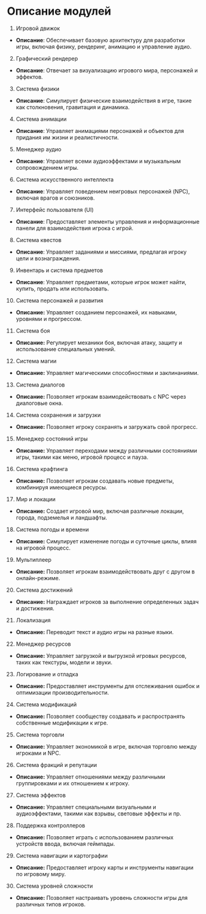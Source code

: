 # Описание модулей

1. Игровой движок
- **Описание**: Обеспечивает базовую архитектуру для разработки игры, включая физику, рендеринг, анимацию и управление аудио.
2. Графический рендерер
- **Описание**: Отвечает за визуализацию игрового мира, персонажей и эффектов.
3. Система физики
- **Описание**: Симулирует физические взаимодействия в игре, такие как столкновения, гравитация и динамика.
4. Система анимации
- **Описание**: Управляет анимациями персонажей и объектов для придания им жизни и реалистичности.
5. Менеджер аудио
- **Описание**: Управляет всеми аудиоэффектами и музыкальным сопровождением игры.
6. Система искусственного интеллекта
- **Описание**: Управляет поведением неигровых персонажей (NPC), включая врагов и союзников.
7. Интерфейс пользователя (UI)
- **Описание**: Предоставляет элементы управления и информационные панели для взаимодействия игрока с игрой.
8. Система квестов
- **Описание**: Управляет заданиями и миссиями, предлагая игроку цели и вознаграждения.
9. Инвентарь и система предметов
- **Описание**: Управляет предметами, которые игрок может найти, купить, продать или использовать.
10. Система персонажей и развития
- **Описание:** Управляет созданием персонажей, их навыками, уровнями и прогрессом.
11. Система боя
- **Описание:** Регулирует механики боя, включая атаку, защиту и использование специальных умений.
12. Система магии
- **Описание:** Управляет магическими способностями и заклинаниями.
13. Система диалогов
- **Описание:** Позволяет игрокам взаимодействовать с NPC через диалоговые окна.
14. Система сохранения и загрузки
- **Описание:** Позволяет игроку сохранять и загружать свой прогресс.
15. Менеджер состояний игры
- **Описание:** Управляет переходами между различными состояниями игры, такими как меню, игровой процесс и пауза.
16. Система крафтинга
- **Описание:** Позволяет игрокам создавать новые предметы, комбинируя имеющиеся ресурсы.
17. Мир и локации
- **Описание:** Создает игровой мир, включая различные локации, города, подземелья и ландшафты.
18. Система погоды и времени
- **Описание:** Симулирует изменение погоды и суточные циклы, влияя на игровой процесс.
19. Мультиплеер
- **Описание:** Позволяет игрокам взаимодействовать друг с другом в онлайн-режиме.
20. Система достижений
- **Описание:** Награждает игроков за выполнение определенных задач и достижения.
21. Локализация
- **Описание:** Переводит текст и аудио игры на разные языки.
22. Менеджер ресурсов
- **Описание:** Управляет загрузкой и выгрузкой игровых ресурсов, таких как текстуры, модели и звуки.
23. Логирование и отладка
- **Описание:** Предоставляет инструменты для отслеживания ошибок и оптимизации производительности.
24. Система модификаций
- **Описание:** Позволяет сообществу создавать и распространять собственные модификации к игре.
25. Система торговли
- **Описание:** Управляет экономикой в игре, включая торговлю между игроками и NPC.
26. Система фракций и репутации
- **Описание:** Управляет отношениями между различными группировками и их отношением к игроку.
27. Система эффектов
- **Описание:** Управляет специальными визуальными и аудиоэффектами, такими как взрывы, световые эффекты и пр.
28. Поддержка контроллеров
- **Описание:** Позволяет играть с использованием различных устройств ввода, включая геймпады.
29. Система навигации и картографии
- **Описание:** Предоставляет игроку карты и инструменты навигации по игровому миру.
30. Система уровней сложности
- **Описание:** Позволяет настраивать уровень сложности игры для различных типов игроков.
